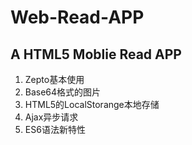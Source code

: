 # Web-Read-APP

## A HTML5 Moblie Read APP

1. Zepto基本使用
2. Base64格式的图片
3. HTML5的LocalStorange本地存储
4. Ajax异步请求
5. ES6语法新特性




